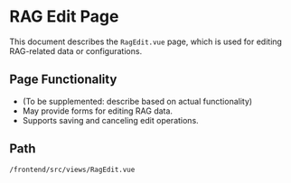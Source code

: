 # RAG Edit Page

This document describes the `RagEdit.vue` page, which is used for editing RAG-related data or configurations.

## Page Functionality
*   (To be supplemented: describe based on actual functionality)
*   May provide forms for editing RAG data.
*   Supports saving and canceling edit operations.

## Path
`/frontend/src/views/RagEdit.vue`